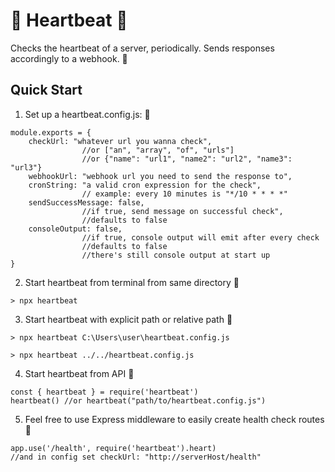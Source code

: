 # 💓 Heartbeat 💓

Checks the heartbeat of a server, periodically. Sends responses accordingly to a webhook. 💌

## Quick Start

1. Set up a heartbeat.config.js: 💛
```
module.exports = {
    checkUrl: "whatever url you wanna check", 
                //or ["an", "array", "of", "urls"]
                //or {"name": "url1", "name2": "url2", "name3": "url3"}
    webhookUrl: "webhook url you need to send the response to",
    cronString: "a valid cron expression for the check",
                // example: every 10 minutes is "*/10 * * * *"
    sendSuccessMessage: false,
                //if true, send message on successful check", 
                //defaults to false
    consoleOutput: false,
                //if true, console output will emit after every check
                //defaults to false 
                //there's still console output at start up
}
```

2. Start heartbeat from terminal from same directory 🤍

```
> npx heartbeat
```

3. Start heartbeat with explicit path or relative path 🧡

```
> npx heartbeat C:\Users\user\heartbeat.config.js
```

```
> npx heartbeat ../../heartbeat.config.js
```

4. Start heartbeat from API 💙

```
const { heartbeat } = require('heartbeat')
heartbeat() //or heartbeat("path/to/heartbeat.config.js")
```

5. Feel free to use Express middleware to easily create health check routes 💚

```
app.use('/health', require('heartbeat').heart)
//and in config set checkUrl: "http://serverHost/health"
```